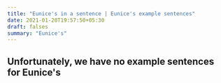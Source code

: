 ```yaml
---
title: "Eunice's in a sentence | Eunice's example sentences"
date: 2021-01-20T19:57:50+05:30
draft: falses
summary: "Eunice's"
---
```

## Unfortunately, we have no example sentences for Eunice's                 
